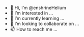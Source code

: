 - 👋 Hi, I’m @enshrineHelium
- 👀 I’m interested in ...
- 🌱 I’m currently learning ...
- 💞️ I’m looking to collaborate on ...
- 📫 How to reach me ...

<!---
enshrineHelium/enshrineHelium is a ✨ special ✨ repository because its `README.md` (this file) appears on your GitHub profile.
You can click the Preview link to take a look at your changes.
--->
